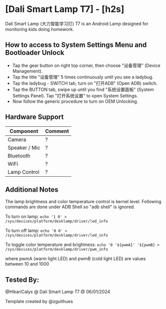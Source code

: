 # [Dali Smart Lamp T7] - [h2s]

Dali Smart Lamp (大力智能学习灯) T7 is an Android Lamp designed for monitoring kids doing homework. 

## How to access to System Settings Menu and Bootloader Unlock

* Tap the gear button on right top corner, then choose "设备管理" (Device Management).
* Tap the title "设备管理" 5 times continuously until you see a ladybug.
* Tap the ladybug - SWITCH tab, turn on "打开ADB" (Open ADB) switch.
* Tap the BUTTON tab, swipe up until you find "系统设置面板" (System Settings Panel). Tap "打开系统设置" to open System Settings.
* Now follow the generic procedure to turn on OEM Unlocking.

## Hardware Support

| Component                 |      Comment                                              |
|---------------------------|-----------------------------------------------------------|
| Camera                    | ?                                                         |
| Speaker / Mic             | ?                                                         |
| Bluetooth                 | ?                                                         |
| WiFi                      | ?                                                         |
| Lamp Control              | ?                                                         |

## Additional Notes

The lamp brightness and color temperature control is kernel level. Following commands are done under ADB Shell so "adb shell" is ignored.

To turn on lamp:
```echo '1 0' > /sys/devices/platform/desklamp/driver/led_info```

To turn off lamp:
```echo '0 0' > /sys/devices/platform/desklamp/driver/led_info```

To toggle color temperature and brightness:
```echo '0 '${pwmA}' '${pwmB} > /sys/devices/platform/desklamp/driver/pwm_info```

where pwmA (warm light LED) and pwmB (cold light LED) are values between 10 and 1000

## Tested By:

@HikariCalyx @ Dali Smart Lamp T7 @ 06/01/2024

Template created by @zguithues